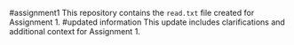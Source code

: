 #assignment1
This repository contains the `read.txt` file created for Assignment 1.
#updated information
This update includes clarifications and additional context for Assignment 1.

